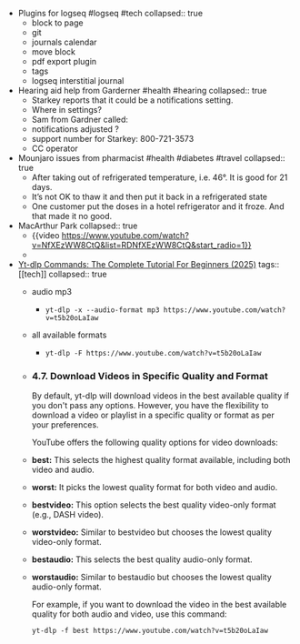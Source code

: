 - Plugins for logseq #logseq #tech
  collapsed:: true
	- block to page
	- git
	- journals calendar
	- move block
	- pdf export plugin
	- tags
	- logseq interstitial journal
- Hearing aid help from Garderner #health #hearing
  collapsed:: true
	- Starkey reports that it could be a notifications setting.
	- Where in settings?
	- Sam from Gardner called:
	- notifications adjusted ?
	- support number for Starkey: 800-721-3573
	- CC operator
- Mounjaro issues from pharmacist #health #diabetes #travel
  collapsed:: true
	- After taking out of refrigerated temperature, i.e. 46°. It is good for 21 days.
	- It’s not OK to thaw it and then put it back in a refrigerated state
	- One customer put the doses in a hotel refrigerator and it froze. And that made it no good.
- MacArthur Park
  collapsed:: true
	- {{video https://www.youtube.com/watch?v=NfXEzWW8CtQ&list=RDNfXEzWW8CtQ&start_radio=1}}
	-
- [Yt-dlp Commands: The Complete Tutorial For Beginners (2025)](https://ostechnix.com/yt-dlp-tutorial/)
  tags:: [[tech]]
  collapsed:: true
	- audio mp3
		- ```
		  yt-dlp -x --audio-format mp3 https://www.youtube.com/watch?v=t5b20oLaIaw
		  ```
	- all available formats
		- ```
		  yt-dlp -F https://www.youtube.com/watch?v=t5b20oLaIaw
		  ```
	- ### 4.7. Download Videos in Specific Quality and Format 
	  
	  By default, yt-dlp will download videos in the best available quality if you don't pass any options. However, you have the flexibility to download a video or playlist in a specific quality or format as per your preferences.
	  
	  YouTube offers the following quality options for video downloads:
	- **best:** This selects the highest quality format available, including both video and audio.
	- **worst:** It picks the lowest quality format for both video and audio.
	- **bestvideo:** This option selects the best quality video-only format (e.g., DASH video).
	- **worstvideo:** Similar to bestvideo but chooses the lowest quality video-only format.
	- **bestaudio:** This selects the best quality audio-only format.
	- **worstaudio:** Similar to bestaudio but chooses the lowest quality audio-only format.
	  
	  For example, if you want to download the video in the best available quality for both audio and video, use this command:
	  
	  ```
	  yt-dlp -f best https://www.youtube.com/watch?v=t5b20oLaIaw
	  ```